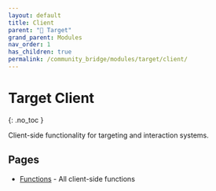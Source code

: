 ```yaml
---
layout: default
title: Client
parent: "🎯 Target"
grand_parent: Modules
nav_order: 1
has_children: true
permalink: /community_bridge/modules/target/client/
---
```


# Target Client
{: .no_toc }

Client-side functionality for targeting and interaction systems.

## Pages

- [Functions](client/functions.md) - All client-side functions